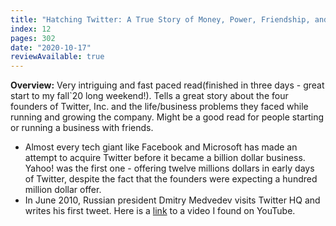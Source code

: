 ```yaml
---
title: "Hatching Twitter: A True Story of Money, Power, Friendship, and Betrayal by Nick Bilton"
index: 12
pages: 302
date: "2020-10-17"
reviewAvailable: true
---
```


**Overview:** Very intriguing and fast paced read(finished in three days - great start to my fall`20 long weekend!). Tells a great story about the four founders of Twitter, Inc. and the life/business problems they faced while running and growing the company. Might be a good read for people starting or running a business with friends.

- Almost every tech giant like Facebook and Microsoft has made an attempt to acquire Twitter before it became a billion dollar business. Yahoo! was the first one - offering twelve millions dollars in early days of Twitter, despite the fact that the founders were expecting a hundred million dollar offer. 
- In June 2010, Russian president Dmitry Medvedev visits Twitter HQ and writes his first tweet. Here is a [link](https://www.youtube.com/watch?v=NRPyVfQTjeY) to a video I found on YouTube.





